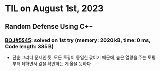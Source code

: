# **TIL on August 1st, 2023**

## Random Defense Using C++
### [BOJ#5545](/Problem%20Solving/boj/random%20defense/5545-08-01-2023.cpp): solved on 1st try (memory: 2020 kB, time: 0 ms, Code length: 385 B)
* 단순 그리디 문제인 듯. 모든 토핑이 동일한 값이기 때문에, 높은 열량을 주는 토핑부터 더하면서 값을 확인하는 게 옳을 듯하다.